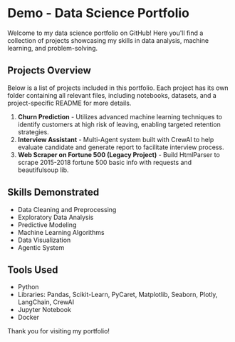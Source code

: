 # Demo - Data Science Portfolio

Welcome to my data science portfolio on GitHub! Here you'll find a collection of projects showcasing my skills in data analysis, machine learning, and problem-solving.

## Projects Overview

Below is a list of projects included in this portfolio. Each project has its own folder containing all relevant files, including notebooks, datasets, and a project-specific README for more details.

1. **Churn Prediction** - Utilizes advanced machine learning techniques to identify customers at high risk of leaving, enabling targeted retention strategies.
2. **Interview Assistant** - Multi-Agent system built with CrewAI to help evaluate candidate and generate report to facilitate interview process.
3. **Web Scraper on Fortune 500 (Legacy Project)** - Build HtmlParser to scrape 2015-2018 fortune 500 basic info with requests and beautifulsoup lib.
 
## Skills Demonstrated

- Data Cleaning and Preprocessing
- Exploratory Data Analysis
- Predictive Modeling
- Machine Learning Algorithms
- Data Visualization
- Agentic System

## Tools Used

- Python
- Libraries: Pandas, Scikit-Learn, PyCaret, Matplotlib, Seaborn, Plotly, LangChain, CrewAI
- Jupyter Notebook
- Docker

Thank you for visiting my portfolio!
